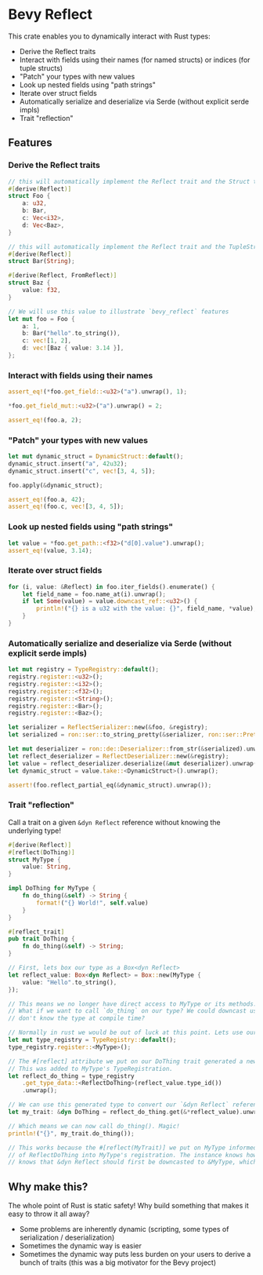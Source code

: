 # Bevy Reflect

This crate enables you to dynamically interact with Rust types:

* Derive the Reflect traits
* Interact with fields using their names (for named structs) or indices (for tuple structs)
* "Patch" your types with new values
* Look up nested fields using "path strings"
* Iterate over struct fields
* Automatically serialize and deserialize via Serde (without explicit serde impls)
* Trait "reflection"

## Features

### Derive the Reflect traits

```rust ignore
// this will automatically implement the Reflect trait and the Struct trait (because the type is a struct)
#[derive(Reflect)]
struct Foo {
    a: u32,
    b: Bar,
    c: Vec<i32>,
    d: Vec<Baz>,
}

// this will automatically implement the Reflect trait and the TupleStruct trait (because the type is a tuple struct)
#[derive(Reflect)]
struct Bar(String);

#[derive(Reflect, FromReflect)]
struct Baz {
    value: f32,
}

// We will use this value to illustrate `bevy_reflect` features
let mut foo = Foo {
    a: 1,
    b: Bar("hello".to_string()),
    c: vec![1, 2],
    d: vec![Baz { value: 3.14 }],
};
```

### Interact with fields using their names

```rust ignore
assert_eq!(*foo.get_field::<u32>("a").unwrap(), 1);

*foo.get_field_mut::<u32>("a").unwrap() = 2;

assert_eq!(foo.a, 2);
```

### "Patch" your types with new values

```rust ignore
let mut dynamic_struct = DynamicStruct::default();
dynamic_struct.insert("a", 42u32);
dynamic_struct.insert("c", vec![3, 4, 5]);

foo.apply(&dynamic_struct);

assert_eq!(foo.a, 42);
assert_eq!(foo.c, vec![3, 4, 5]);
```

### Look up nested fields using "path strings"

```rust ignore
let value = *foo.get_path::<f32>("d[0].value").unwrap();
assert_eq!(value, 3.14);
```

### Iterate over struct fields

```rust ignore
for (i, value: &Reflect) in foo.iter_fields().enumerate() {
    let field_name = foo.name_at(i).unwrap();
    if let Some(value) = value.downcast_ref::<u32>() {
        println!("{} is a u32 with the value: {}", field_name, *value);
    }
}
```

### Automatically serialize and deserialize via Serde (without explicit serde impls)

```rust ignore
let mut registry = TypeRegistry::default();
registry.register::<u32>();
registry.register::<i32>();
registry.register::<f32>();
registry.register::<String>();
registry.register::<Bar>();
registry.register::<Baz>();

let serializer = ReflectSerializer::new(&foo, &registry);
let serialized = ron::ser::to_string_pretty(&serializer, ron::ser::PrettyConfig::default()).unwrap();

let mut deserializer = ron::de::Deserializer::from_str(&serialized).unwrap();
let reflect_deserializer = ReflectDeserializer::new(&registry);
let value = reflect_deserializer.deserialize(&mut deserializer).unwrap();
let dynamic_struct = value.take::<DynamicStruct>().unwrap();

assert!(foo.reflect_partial_eq(&dynamic_struct).unwrap());
```

### Trait "reflection"

Call a trait on a given `&dyn Reflect` reference without knowing the underlying type!

```rust ignore
#[derive(Reflect)]
#[reflect(DoThing)]
struct MyType {
    value: String,
}

impl DoThing for MyType {
    fn do_thing(&self) -> String {
        format!("{} World!", self.value)
    }
}

#[reflect_trait]
pub trait DoThing {
    fn do_thing(&self) -> String;
}

// First, lets box our type as a Box<dyn Reflect>
let reflect_value: Box<dyn Reflect> = Box::new(MyType {
    value: "Hello".to_string(),
});

// This means we no longer have direct access to MyType or its methods. We can only call Reflect methods on reflect_value.
// What if we want to call `do_thing` on our type? We could downcast using reflect_value.downcast_ref::<MyType>(), but what if we
// don't know the type at compile time?

// Normally in rust we would be out of luck at this point. Lets use our new reflection powers to do something cool!
let mut type_registry = TypeRegistry::default();
type_registry.register::<MyType>();

// The #[reflect] attribute we put on our DoThing trait generated a new `ReflectDoThing` struct, which implements TypeData.
// This was added to MyType's TypeRegistration.
let reflect_do_thing = type_registry
    .get_type_data::<ReflectDoThing>(reflect_value.type_id())
    .unwrap();

// We can use this generated type to convert our `&dyn Reflect` reference to a `&dyn DoThing` reference
let my_trait: &dyn DoThing = reflect_do_thing.get(&*reflect_value).unwrap();

// Which means we can now call do_thing(). Magic!
println!("{}", my_trait.do_thing());

// This works because the #[reflect(MyTrait)] we put on MyType informed the Reflect derive to insert a new instance
// of ReflectDoThing into MyType's registration. The instance knows how to cast &dyn Reflect to &dyn MyType, because it
// knows that &dyn Reflect should first be downcasted to &MyType, which can then be safely casted to &dyn MyType
```

## Why make this?

The whole point of Rust is static safety! Why build something that makes it easy to throw it all away?

* Some problems are inherently dynamic (scripting, some types of serialization / deserialization)
* Sometimes the dynamic way is easier
* Sometimes the dynamic way puts less burden on your users to derive a bunch of traits (this was a big motivator for the Bevy project)
